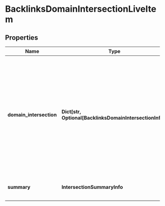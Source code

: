 # BacklinksDomainIntersectionLiveItem


## Properties

| Name | Type | Description | Notes |
|------------ | ------------- | ------------- | -------------|
**domain_intersection** | **Dict[str, Optional[BacklinksDomainIntersectionInfo]]** | contains data on domains that link to the corresponding targets specified in the POST array<br>data is provided in separate objects corresponding to domains, subdomains or pages specified in the targets object |[optional]|
**summary** | **IntersectionSummaryInfo** | contains the domain intersections summary |[optional]|